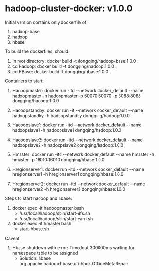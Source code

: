 # hadoop-cluster-docker: v1.0.0
Initial version contains only dockerfile of:

  1. hadoop-base
  2. hadoop
  3. hbase
  
To build the dockerfiles, should:

  1. In root directory: docker build -t dongqing/hadoop-base:1.0.0 .
  2. cd Hadoop: docker build -t dongqing/hadoop:1.0.0 .
  3. cd HBase: docker build -t dongqing/hbase:1.0.0 .
  
Containers to start:

  1. Hadoopmaster: docker run -itd --network docker_default --name hadoopmaster -h hadoopmaster -p 50070:50070 -p 8088:8088 dongqing/hadoop:1.0.0
  2. Hadoopstandby:  docker run -it --network docker_default --name hadoopstandby -h hadoopstandby dongqing/hadoop:1.0.0
  3. Hadoopslave1:  docker run -itd --network docker_default --name hadoopslave1 -h hadoopslave1 dongqing/hadoop:1.0.0
  4. Hadoopslave2:  docker run -itd --network docker_default --name hadoopslave2 -h hadoopslave2 dongqing/hadoop:1.0.0
  
  5. Hmaster: docker run -itd --network docker_default --name hmaster -h hmaster -p 16010:16010 dongqing/hbase:1.0.0
  6. Hregionserver1: docker run -itd --network docker_default --name hregionserver1 -h hregionserver1 dongqing/hbase:1.0.0
  7. Hregionserver2: docker run -itd --network docker_default --name hregionserver2 -h hregionserver2 dongqing/hbase:1.0.0
  
Steps to start hadoop and hbase:

  1. docker exec -it hadoopmaster bash
     - /usr/local/hadoop/sbin/start-dfs.sh
     - /usr/local/hadoop/sbin/start-yarn.sh
  2. docker exec -it hmaster bash
     - start-hbase.sh

Caveat:
  1. Hbase shutdown with error: Timedout 300000ms waiting for namespace table to be assigned
     - Solution: hbase org.apache.hadoop.hbase.util.hbck.OfflineMetaRepair

